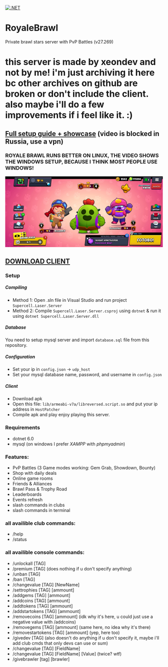 [![.NET](https://github.com/spz2020/royale-brawl/actions/workflows/dotnet.yml/badge.svg)](https://github.com/spz2020/royale-brawl/actions/workflows/dotnet.yml)
# RoyaleBrawl
Private brawl stars server with PvP Battles (v27.269)

# this server is made by xeondev and not by me! i'm just archiving it here bc other archives on github are broken or don't include the client. also maybe i'll do a few improvements if i feel like it. :)

## [Full setup guide + showcase](https://www.youtube.com/watch?v=zDfj-73MKLc) (video is blocked in Russia, use a vpn)
### ROYALE BRAWL RUNS BETTER ON LINUX, THE VIDEO SHOWS THE WINDOWS SETUP, BECAUSE I THINK MOST PEOPLE USE WINDOWS!

![Screenshot](https://github.com/Erder00/royale-brawl/blob/main/screenshots/ingame.jpg)

## [DOWNLOAD CLIENT](https://mega.nz/file/zuAVxKII#JmnmSeK7V76x1xhpaOcBJa29ls5eLFsem7Gdo029hj4)

### Setup
##### Compiling
- Method 1: Open .sln file in Visual Studio and run project `Supercell.Laser.Server`
- Method 2: Compile `Supercell.Laser.Server.csproj` using `dotnet` & run it using `dotnet Supercell.Laser.Server.dll`
##### Database
You need to setup mysql server and import `database.sql` file from this repository.
##### Configuration
- Set your ip in `config.json` -> `udp_host`
- Set your mysql database name, password, and username in `config.json`
##### Client
- Download apk 
- Open this file: `lib/armeabi-v7a/libreversed.script.so` and put your ip address in `HostPatcher`
- Compile apk and play enjoy playing this server.

### Requirements
- dotnet 6.0
- mysql (on windows I prefer *XAMPP* with *phpmyadmin*)

### Features:
- PvP Battles (3 Game modes working: Gem Grab, Showdown, Bounty)
- Shop with daily deals
- Online game rooms
- Friends & Alliances
- Brawl Pass & Trophy Road
- Leaderboards
- Events refresh
- slash commands in clubs
- slash commands in terminal

### all availible club commands:
- /help
- /status

### all availible console commands:
- /unlockall [TAG]
- /premium [TAG] (does nothing if u don't specify anything)
- /unban [TAG]
- /ban [TAG]
- /changevalue [TAG] [NewName]
- /settrophies [TAG] [ammount]
- /addgems [TAG] [ammount]
- /addcoins [TAG] [ammount]
- /addtokens [TAG] [ammount]
- /addstartokens [TAG] [ammount]
- /removecoins [TAG] [ammount] (idk why it's here, u could just use a negative value with /addcoins)
- /removegems [TAG] [ammount] (same here, no idea why it's there)
- /removestartokens [TAG] [ammount] (yep, here too)
- /givedev [TAG] (also doesn't do anything if u don't specify it, maybe i'll add club cmds that only devs can use or sum)
- /changevalue [TAG] [FieldName]
- /changevalue [TAG] [FieldName] [Value] (twice? wtf)
- /givebrawler [tag] [brawler]
